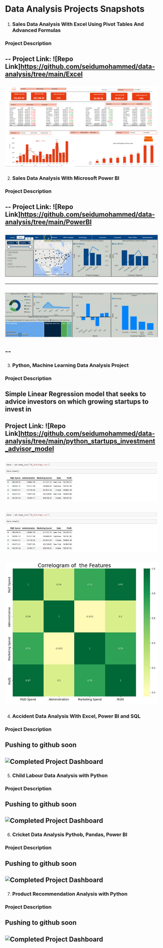 # Data Analysis Projects Snapshots

1. ### Sales Data Analysis With Excel Using Pivot Tables And Advanced Formulas

### Project Description 
--
Project Link: ![Repo Link]<https://github.com/seidumohammed/data-analysis/tree/main/Excel>
---
![Completed Project Dashboard](sales-data-excel.PNG)
---

2. ### Sales Data Analysis With Microsoft Power BI

### Project Description
--
Project Link: ![Repo Link]<https://github.com/seidumohammed/data-analysis/tree/main/PowerBI>
---
![Completed Project Dashboard](sales-data-analysis-charts.JPG)
--
---
![Completed Project Dashboard](sales-data-analysis-charts2.JPG)
---
--
---
3. ### Python, Machine Learning Data Analysis Project
### Project Description
Simple Linear Regression model that seeks to advice investors on which growing startups to invest in
---
Project Link: ![Repo Link]<https://github.com/seidumohammed/data-analysis/tree/main/python_startups_investment_advisor_model>
---
![First 5 data](summary.JPG)
---
![Summary Statistics](summary.JPG)
---
![Visualization](chart.JPG)
---

4. ### Accident Data Analysis With Excel, Power BI and SQL 
### Project Description
Pushing to github soon
---
![Completed Project Dashboard](sales-data-excel.soon)
---

5. ### Child Labour Data  Analysis with Python
### Project Description
Pushing to github soon
---
![Completed Project Dashboard](sales-data-excel.soon)
---

6. ### Cricket Data Analysis Pythob, Pandas, Power BI

### Project Description
Pushing to github soon
---
![Completed Project Dashboard](sales-data-excel.soon)
---

7. ### Product Recommendation Analysis with Python

### Project Description
Pushing to github soon
---
![Completed Project Dashboard](sales-data-excel.soon)
---